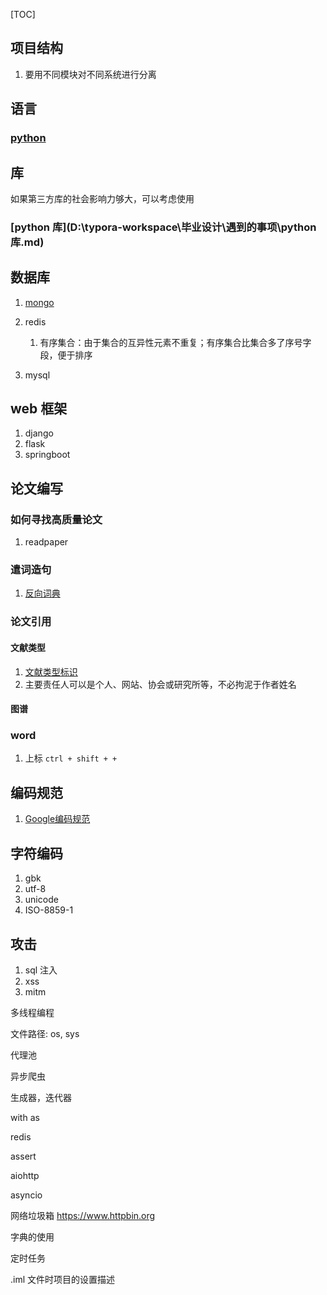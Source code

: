[TOC]

## 项目结构

1. 要用不同模块对不同系统进行分离

## 语言

### [python](D:\typora-workspace\毕业设计\遇到的事项\编程语言\python.md)

## 库

如果第三方库的社会影响力够大，可以考虑使用

### [python 库](D:\typora-workspace\毕业设计\遇到的事项\python 库.md)

## 数据库

1. [mongo](https://mongodb.net.cn/manual/mongo/)

2. redis
   
   1. 有序集合：由于集合的互异性元素不重复；有序集合比集合多了序号字段，便于排序

3. mysql

## web 框架

1. django
2. flask
3. springboot

## 论文编写

### 如何寻找高质量论文

1. readpaper

### 遣词造句

1. [反向词典](https://wantwords.thunlp.org/home/)

### 论文引用

#### 文献类型

1. [文献类型标识](https://baike.baidu.com/item/文献类型标识)
2. 主要责任人可以是个人、网站、协会或研究所等，不必拘泥于作者姓名

#### 图谱

### word

1. 上标 `ctrl + shift + +`

## 编码规范

1. [Google编码规范](https://github.com/google/styleguide)

## 字符编码

1. gbk
2. utf-8
3. unicode
4. ISO-8859-1

## 攻击

1. sql 注入
2. xss
3. mitm

多线程编程

文件路径: os, sys

代理池

异步爬虫

生成器，迭代器

with as

redis

assert

aiohttp

asyncio

网络垃圾箱 https://www.httpbin.org

字典的使用

定时任务

.iml 文件时项目的设置描述